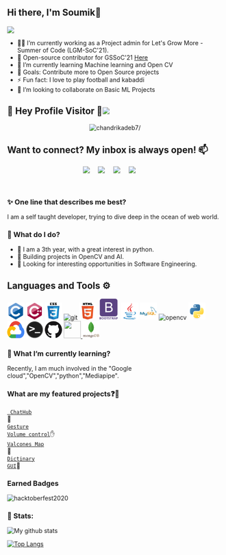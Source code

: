## Hi there, I'm Soumik👋
<img src="https://i.imgur.com/TQHkirh.gif" align="center"/>

- 👨‍🏫 I’m currently working as a Project admin for Let's Grow More - Summer of Code (LGM-SoC'21).     
- 🔭 Open-source contributor for GSSoC'21 [Here](https://gssoc21certificates.xyz/certify/GSGSSOC21P0090)
- 🌱 I’m currently learning Machine learning and Open CV
- 🥅 Goals: Contribute more to Open Source projects
- ⚡ Fun fact: I love to play football and kabaddi 
- 👯 I’m looking to collaborate on Basic ML Projects

## :rainbow: Hey Profile Visitor :eyes:<img src="https://raw.githubusercontent.com/iampavangandhi/iampavangandhi/master/gifs/Hi.gif" width="30px">
<p align="center"> <img src=https://komarev.com/ghpvc/?username=soumik2012 alt=chandrikadeb7/></p>

## Want to connect? My inbox is always open! 📫
<p align="center">
  <a target="_blank"href="https://www.linkedin.com/in/soumik-baithalu"><img src="https://img.shields.io/badge/linkedin-%230077B5.svg?&style=for-the-badge&logo=linkedin&logoColor=white" /></a>&nbsp;&nbsp;&nbsp;&nbsp;
  <a target="_blank"href="https://twitter.com/SoumikBaithalu"><img src="https://img.shields.io/badge/twitter-%231DA1F2.svg?&style=for-the-badge&logo=twitter&logoColor=white" /></a>&nbsp;&nbsp;&nbsp;&nbsp;
  <a href="mailto:soumik25042000@gmail.com?subject=Hello%20Soumik,%20From%20Github"><img src="https://img.shields.io/badge/gmail-%23D14836.svg?&style=for-the-badge&logo=gmail&logoColor=white" /></a>&nbsp;&nbsp;&nbsp;&nbsp;
  <a href="https://www.instagram.com/_soumikk_._/"><img src="https://img.shields.io/badge/instagram-%23D14836.svg?&style=for-the-badge&logo=instagram&logoColor=pink" /></a>&nbsp;&nbsp;&nbsp;
  &nbsp;&nbsp;&nbsp;
</p>
<br>


### :sparkles: One line that describes me best?

I am a self taught developer, trying to dive deep in the ocean of web world.


### 🤔 What do I do? 

 - :green_book: I am a  3th year, with a great interest in python.
 - :green_book: Building projects in OpenCV and AI. 
 - :green_book: Looking for interesting opportunities in Software Engineering.

## Languages and Tools ⚙
<p align="left"> <a> <img src="https://raw.githubusercontent.com/devicons/devicon/master/icons/c/c-original.svg" alt="c" width="40" height="40"/> </a> <a> <img src="https://raw.githubusercontent.com/devicons/devicon/master/icons/cplusplus/cplusplus-original.svg" alt="cplusplus" width="40" height="40"/> </a> <a> <img src="https://raw.githubusercontent.com/devicons/devicon/master/icons/css3/css3-original-wordmark.svg" alt="css3" width="40" height="40"/> </a>  </a> <a> <img src="https://www.vectorlogo.zone/logos/git-scm/git-scm-icon.svg" alt="git" width="40" height="40"/> </a> <a> <img src="https://raw.githubusercontent.com/devicons/devicon/master/icons/html5/html5-original-wordmark.svg" alt="html5" width="40" height="40"/> </a><img src="https://raw.githubusercontent.com/devicons/devicon/master/icons/bootstrap/bootstrap-plain-wordmark.svg" alt="bootstrap" width="50" height="50"/>  <a> <img src="https://raw.githubusercontent.com/devicons/devicon/master/icons/java/java-original.svg" alt="java" width="40" height="40"/> </a> <a> <img src="https://raw.githubusercontent.com/devicons/devicon/master/icons/mysql/mysql-original-wordmark.svg" alt="mysql" width="40" height="40"/> </a> <a> <img src="https://www.vectorlogo.zone/logos/opencv/opencv-icon.svg" alt="opencv" width="40" height="40"/> </a> <a> <img src="https://raw.githubusercontent.com/devicons/devicon/master/icons/python/python-original.svg" alt="python" width="40" height="40"/> </a>  <a> <img width="40" height="40" src="image/googlecloud.png"/> </a> <a> <img alt="Terminal" width="40" height="40" src="https://raw.githubusercontent.com/github/explore/80688e429a7d4ef2fca1e82350fe8e3517d3494d/topics/terminal/terminal.png" /> </a> <a> <img alt="GitHub" width="40" height="40" src="https://raw.githubusercontent.com/github/explore/78df643247d429f6cc873026c0622819ad797942/topics/github/github.png" /></a> <a> <img  width="40" height="40" src="https://img.icons8.com/color/48/000000/visual-studio-code-2019.png"/><a href="https://www.mongodb.com/" target="_blank"> <img src="https://raw.githubusercontent.com/devicons/devicon/master/icons/mongodb/mongodb-original-wordmark.svg" alt="mongodb" width="40" height="40"/> </a> </p>

### 🌱 What I’m currently learning?

Recently, I am much involved in the "Google cloud","OpenCV","python","Mediapipe".

### What are my featured projects:question::rocket:
<code>[ ChatHub ](https://github.com/soumik2012/Chathub)</code> 💬   
<code>[Gesture Volume control](https://github.com/soumik2012/Gesture-Volume-Control)</code>:hand:    
<code>[Valcones Map ](https://github.com/soumik2012/Volcanoes_Map)</code>🌋  
<code>[Dictinary GUI](https://github.com/soumik2012/Dictionary_GUI)</code>:robot:


### Earned Badges
<img src="https://res.cloudinary.com/practicaldev/image/fetch/s--ipK3ZYfm--/c_limit,f_auto,fl_progressive,q_80,w_375/https://dev-to-uploads.s3.amazonaws.com/uploads/badge/badge_image/80/hacktoberfest2020-badge_2.png" alt="hacktoberfest2020" width="100" height="100">



### 📶 Stats:
<!-- ![My github stats](https://github-readme-stats.vercel.app/api?username=soumik2012&show_icons=true&title_color=fff&icon_color=79ff97&text_color=9f9f9f&bg_color=151515&count_private=true) -->

![My github stats](https://github-readme-stats.vercel.app/api?username=soumik2012&show_icons=true&theme=dracula&count_private=true)

[![Top Langs](https://github-readme-stats.vercel.app/api/top-langs/?username=soumik2012&theme=dracula&layout=compact)](https://github.com/anuraghazra/github-readme-stats)


[linkedin]: https://www.linkedin.com/in/soumik-baithalu-7a4983198/
[twitter]: https://twitter.com/SoumikBaithalu
[instagram]: https://www.instagram.com/_soumikk_._/?hl=en
